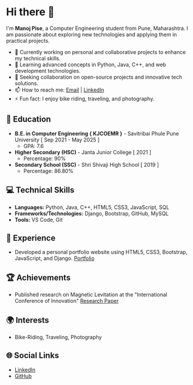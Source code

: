 # Hi there 👋

I'm **Manoj Pise**, a Computer Engineering student from Pune, Maharashtra. I am passionate about exploring new technologies and applying them in practical projects.

- 🔭 Currently working on personal and collaborative projects to enhance my technical skills.
- 🌱 Learning advanced concepts in Python, Java, C++, and web development technologies.
- 👯 Seeking collaboration on open-source projects and innovative tech solutions.
- 📫 How to reach me: [Email](mailto:manojpisepatil@gmail.com) | [LinkedIn](https://linkedin.com/in/manojpisepatil)
- ⚡ Fun fact: I enjoy bike riding, traveling, and photography.

## 🏫 Education
- **B.E. in Computer Engineering { KJCOEMR }** - Savitribai Phule Pune University [ Sep 2021 - May 2025 ]
  - GPA: 7.6
- **Higher Secondary (HSC)** - Janta Junior College [ 2021 ]
  - Percentage: 90%
- **Secondary School (SSC)** - Shri Shivaji High School [ 2019 ]
  - Percentage: 86.80%

## 💻 Technical Skills
- **Languages:** Python, Java, C++, HTML5, CSS3, JavaScript, SQL
- **Frameworks/Technologies:** Django, Bootstrap, GitHub, MySQL
- **Tools:** VS Code, Git

## 🌟 Experience
- Developed a personal portfolio website using HTML5, CSS3, Bootstrap, JavaScript, and Django. [Portfolio](https://github.com/manojpisepatil/portfolioo)

## 🏆 Achievements
- Published research on Magnetic Levitation at the "International Conference of Innovation" [Research Paper](https://proceeding.conferenceworld.in/ICIET-2022/45.pdf)

## 🌍 Interests
- Bike-Riding, Traveling, Photography

## 🌐 Social Links
- [LinkedIn](https://linkedin.com/in/manojpisepatil)
- [GitHub](https://github.com/manojpisepatil)
